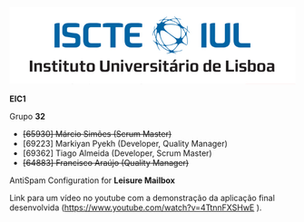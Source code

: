 ![alt text](/Logo.jpg)


**EIC1**

Grupo **32**

- ~~[65930] Márcio Simões (Scrum Master)~~
- [69223] Markiyan Pyekh (Developer, Quality Manager) 
- [69362] Tiago Almeida (Developer, Scrum Master)
- ~~[64883] Francisco Araújo (Quality Manager)~~

AntiSpam Configuration for **Leisure Mailbox**

Link para um vídeo no youtube com a demonstração da aplicação final desenvolvida (https://www.youtube.com/watch?v=4TtnnFXSHwE ).
